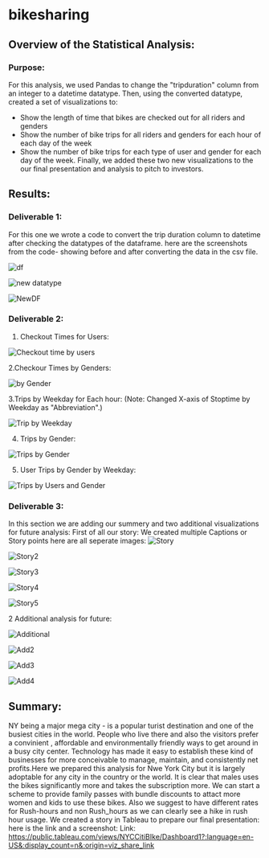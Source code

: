 # bikesharing
## Overview of the Statistical Analysis:
### Purpose:
For this analysis, we used Pandas to change the "tripduration" column from an integer to a datetime datatype. Then, using the converted datatype, created a set of visualizations to:
  * Show the length of time that bikes are checked out for all riders and genders
  * Show the number of bike trips for all riders and genders for each hour of each day of the week
  * Show the number of bike trips for each type of user and gender for each day of the week.
Finally, we added these two new visualizations to the our final presentation and analysis to pitch to investors.

## Results:
### Deliverable 1:
For this one we wrote a code to convert the trip duration column to datetime after checking the datatypes of the dataframe. here are the screenshots from the code- showing before and after converting the data in the csv file.

![df](https://github.com/KJoshi111/bikesharing/blob/main/Challenge%20citibike/Images/df.png)

![new datatype](https://github.com/KJoshi111/bikesharing/blob/main/Challenge%20citibike/Images/New%20DataTypes.png)

![NewDF](https://github.com/KJoshi111/bikesharing/blob/main/Challenge%20citibike/Images/new%20DF.png)

### Deliverable 2:
  1. Checkout Times for Users:
  
 ![Checkout time by users](https://github.com/KJoshi111/bikesharing/blob/main/Challenge%20citibike/Images/checkout%20times%20for%20users.png)
 
  2.Checkour Times by Genders:
  
  ![by Gender](https://github.com/KJoshi111/bikesharing/blob/main/Challenge%20citibike/Images/Checkout%20times%20by%20Gender.png)
  
  3.Trips by Weekday for Each hour: (Note: Changed X-axis of Stoptime by Weekday as "Abbreviation".)
  
  ![Trip by Weekday](https://github.com/KJoshi111/bikesharing/blob/main/Challenge%20citibike/Images/Trips%20by%20Weekday%20per%20hour.png)
  
  4. Trips by Gender:
  
  ![Trips by Gender](https://github.com/KJoshi111/bikesharing/blob/main/Challenge%20citibike/Images/Trips%20by%20Gender%20(weekday%20per%20hour).png)
  
  5. User Trips by Gender by Weekday:
  
  ![Trips by Users and Gender](https://github.com/KJoshi111/bikesharing/blob/main/Challenge%20citibike/Images/User%20Trips%20by%20Gender%20by%20weekdays.png)
  
### Deliverable 3:
  In this section we are adding our summery and two additional visualizations for future analysis:
  First of all our story: We created multiple Captions or Story points here are all seperate images:
  ![Story](https://github.com/KJoshi111/bikesharing/blob/main/Challenge%20citibike/Images/Story1.png)
  
  ![Story2](https://github.com/KJoshi111/bikesharing/blob/main/Challenge%20citibike/Images/Story2.png)
  
  ![Story3](https://github.com/KJoshi111/bikesharing/blob/main/Challenge%20citibike/Images/Story3.png)
  
  ![Story4](https://github.com/KJoshi111/bikesharing/blob/main/Challenge%20citibike/Images/Story4.png)
  
  ![Story5](https://github.com/KJoshi111/bikesharing/blob/main/Challenge%20citibike/Images/Story5.png)
  
  2 Additional analysis for future:
  
  ![Additional](https://github.com/KJoshi111/bikesharing/blob/main/Challenge%20citibike/Images/Add1.png)
  
  ![Add2](https://github.com/KJoshi111/bikesharing/blob/main/Challenge%20citibike/Images/Add2.png)
  
  ![Add3](https://github.com/KJoshi111/bikesharing/blob/main/Challenge%20citibike/Images/Add3.png)
  
  ![Add4](https://github.com/KJoshi111/bikesharing/blob/main/Challenge%20citibike/Images/Add4.png)
  
  ## Summary:
  NY being a major mega city - is a popular turist destination and one of the busiest cities in the world. People who live there and also the visitors prefer a convinient , affordable and environmentally friendly ways to get around in a busy city center. Technology has made it easy to establish these kind of businesses for more conceivable to manage, maintain, and consistently net profits.Here we prepared this analysis for Nwe York City but it is largely adoptable for any city in the country or the world.
  It is clear that males uses the bikes significantly more and takes the subscription more. We can start a scheme to provide family passes with bundle discounts to attact more women and kids to use these bikes.
  Also we suggest to have different rates for Rush-hours and non Rush_hours as we can clearly see a hike in rush hour usage. 
  We created a story in Tableau to prepare our final presentation: here is the link and a screenshot:
  Link: https://public.tableau.com/views/NYCCitiBIke/Dashboard1?:language=en-US&:display_count=n&:origin=viz_share_link
  
  
